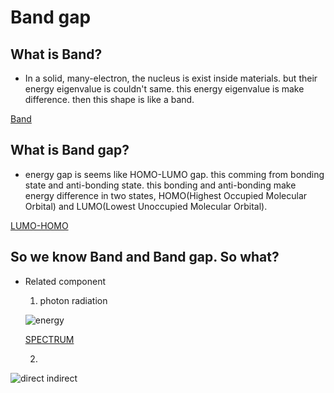 # Band gap

## What is **Band**?
  - In a solid, many-electron, the nucleus is exist inside materials. but their energy eigenvalue is couldn't same. this energy eigenvalue is make difference. then this shape is like a band.

[Band](https://en.wikipedia.org/wiki/Band_gap#/media/File:Solid_state_electronic_band_structure.svg)

## What is **Band gap**?
  - energy gap is seems like HOMO-LUMO gap. this comming from bonding state and anti-bonding state. this bonding and anti-bonding make energy difference in two states, HOMO(Highest Occupied Molecular Orbital) and LUMO(Lowest Unoccupied Molecular Orbital).

[LUMO-HOMO](https://files.mtstatic.com/site_4334/38974/1?Expires=1655913741&Signature=dsg8mV6nJJaxHyELjMDusymhlacNHttQXBJD6dpT~qL9vXf9kmOyR~IMPyM0MRE5v7FjzHa6JVKSY9h~RRco0oRQsqoXzA0WDLEu7rctE~32hayCZn5Q0oPhE-EJi4OHp92LaQxwEJJZBQfO7Pb27C9fvWR3Tk6Tzf3UUKSkQis_&Key-Pair-Id=APKAJ5Y6AV4GI7A555NA)


## So we know Band and Band gap. So what?
  - Related component
    1. photon radiation


    ![energy](https://user-images.githubusercontent.com/64780986/175063174-e73e8007-5300-40a7-961e-19373ff32e37.PNG)
    
    [SPECTRUM](https://www.researchgate.net/profile/Zoltan-Szantoi/publication/258241350/figure/fig2/AS:614122790072322@1523429691663/Diagram-of-the-lights-electromagnetic-spectrum-showing-the-different-wavelengths-of.png)



    2.
![direct indirect](https://user-images.githubusercontent.com/64780986/174976971-2e2427a7-f968-4852-b6c4-00d371da7368.jpg)
